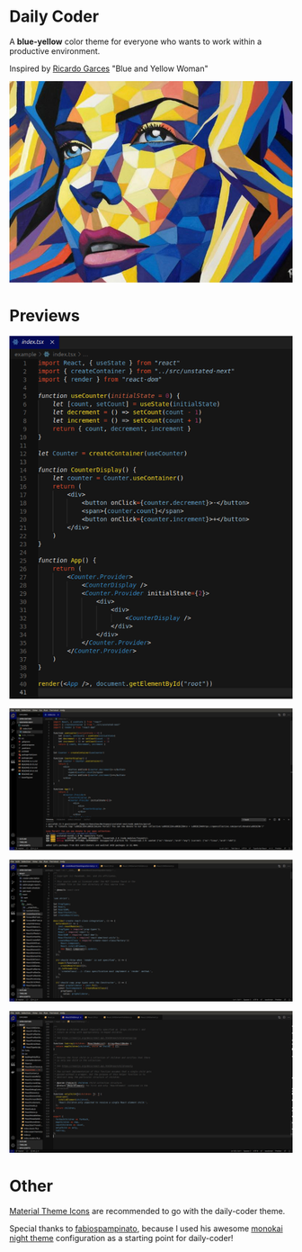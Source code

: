 # Daily Coder

A **blue-yellow** color theme for everyone who wants to work within a productive environment.

Inspired by [Ricardo Garces](https://twitter.com/artblogmunich?lang=en) "Blue and Yellow Woman"

![Ricardo Garces - Blue Yellow Woman](https://raw.githubusercontent.com/Sir-hennihau/daily-coder/master/images/ricardo_garces_blue_yellow_woman.jpg)

# Previews

![Component with full editor](https://raw.githubusercontent.com/Sir-hennihau/daily-coder/master/images/code_only.png)

![Component with full editor](https://raw.githubusercontent.com/Sir-hennihau/daily-coder/master/images/component.png)

![Library code 1](https://raw.githubusercontent.com/Sir-hennihau/daily-coder/master/images/library_1.png)

![Library code 2](https://raw.githubusercontent.com/Sir-hennihau/daily-coder/master/images/library_2.png)

# Other

[Material Theme Icons](https://marketplace.visualstudio.com/items?itemName=Equinusocio.vsc-material-theme-icons) are recommended to go with the daily-coder theme.

Special thanks to [fabiospampinato](https://github.com/fabiospampinato), because I used his awesome [monokai night theme](https://github.com/fabiospampinato/vscode-monokai-night) configuration as a starting point for daily-coder!
